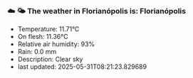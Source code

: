 ### ☁️ 🌤️  The weather in Florianópolis is: Florianópolis

- Temperature: 11.71°C
- On flesh: 11.36°C
- Relative air humidity: 93%
- Rain: 0.0 mm
- Description: Clear sky
- last updated: 2025-05-31T08:21:23.829689
